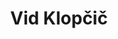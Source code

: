 ---
SICRIS: null
draft: false
fixName: vid_klopčič
lab: 'Laboratory of Computer Graphics and Multimedia '
labPos: Laboratory Member
location: null
mailInfo: vid.klopcic@fri.uni-lj.si
officeHours: null
profName: Vid Klopčič
profTitle: Collaborator
telephoneInfo: null
title: Vid Klopčič
---